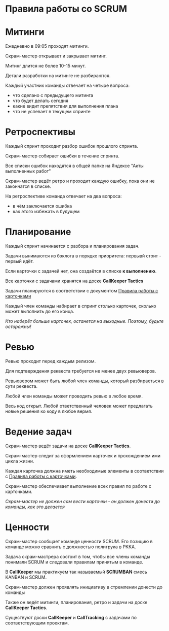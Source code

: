 # Правила работы со SCRUM

# Митинги

Ежедневно в 09:05 проходят митинги.

Скрам-мастер открывает и закрывает митинг.

Митинг длится не более 10-15 минут.

Детали разработки на митинге не разбираются.

Каждый участник команды отвечает на четыре вопроса:
* что сделано с предыдущего митинга
* что будет делать сегодня
* какие видит препятствия для выполнения плана
* что не успевает в текущем спринте

# Ретроспективы

Каждый спринт проходит разбор ошибок прошлого спринта.

Скрам-мастер собирает ошибки в течение спринта.

Все списки ошибок находятся в общей папке на Яндексе "Акты выполненных работ"

Скрам-мастер ведёт ретро и проходит каждую ошибку, пока они не закончатся в списке.

На ретроспективе команда отвечает на два вопроса:
* в чём заключается ошибка
* как этого избежать в будущем

# Планирование

Каждый спринт начинается с разбора и планирования задач.

Задачи вынимаются из бэклога в порядке приоритета: первывй стоит - первый идёт.

Если карточки с задачей нет, она создаётся в списке **к выполнению**.

Все карточки с задачами хранятся на доске **CallKeeper Tactics**

Задачи планируются в соответствии с документом [Правила работы с карточками](how_work_with_cards.md)

Каждый член команды набирает в спринт столько карточек, сколько может выполнить до его конца.

*Кто наберёт больше карточек, останется на выходные. Поэтому, будьте осторожны!*

# Ревью

Ревью проходит перед каждым релизом.

Для подтверждения реквеста требуется не менее двух ревьюверов.

Ревьювером может быть любой член команды, который разбираеться в сути реквеста.

Любой член команды может проводить ревью в любое время.

Весь код открыт. Любой ответственный человек может предлагать новые решения ко коду в любое вермя.

# Ведение задач

Скрам-мастер ведёт задачи на доске **CallKeeper Tactics**.

Скрам-мастер следит за оформлением карточек и прохождением ими цикла жизни.

Каждая карточка должна иметь необходимые элементы в соответствии с [Правила работы с карточками](how_work_with_cards.md).

Скрам-мастер обеспечивает выполнение всех правил по работе с карточками.

*Скрам-мастер не должен сам вести карточки - он должен донести до команды, как это делается*

# Ценности

Скрам-мастер сообщает команде ценности SCRUM. Его позицию в команде можно сравнить с должностью политрука в РККА.

Задача скрам-мастрера состоит в том, чтобы все члены команды понимали SCRUM и следовали правилам принятым в команде.

В **CallKeeper** мы практикуем так называемый **SCRUMBAN** смесь KANBAN и SCRUM.

Скрам-мастер должен проявлять инициативу в стремлении донести до команды 

Также он ведёт митинги, планирования, ретро и задачи на доске **CallKeeper Tactics**.

Существуют доски **CallKeeper** и **CallTracking** с задачами по соответствующим проектам.